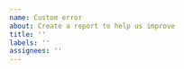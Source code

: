 ```yaml
---
name: Custom error
about: Create a report to help us improve
title: ''
labels: ''
assignees: ''
---
```


<!-- 自定义错误 -->

